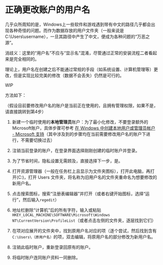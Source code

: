 # 正确更改账户的用户名

几乎众所周知的是，Windows上一些软件和游戏遇到带有中文的路径几乎都会出现各种奇怪的问题。而作为数据存放的用户文件夹（一般来说是 C:\Users\username），一旦其路径中产生了中文，便成为各种问题的“万恶之源”。

消歧义：这里的“用户名”不应与“显示名”混淆，尽管通过正常的安装流程二者看起来是完全相同的。

理论上，用户名在创建之后不能通过常规的手段（如系统设置、计算机管理等）更改，但是实现比较完美的修改（数据不会丢失）仍然是可行的。

<div class="warning">
    WIP
</div>

方法如下：

（假设目前要修改用户名的账户是当前正在使用的，且拥有管理权限，如果不是，请直接跳转到第4步）



1. 新建一个临时使用的**本地管理员**账户：为了最小化修改，不要登录额外的Microsoft账户，具体步骤可参考 [在 Windows 中创建本地用户或管理员帐户 - Microsoft 支持](https://support.microsoft.com/zh-cn/windows/在-windows-中创建本地用户或管理员帐户-20de74e0-ac7f-3502-a866-32915af2a34d)（其中涉及到的步骤均在当前需要修改用户名的账户下进行，不需要切换过去）

2. 注销当前登录的账户，在登录界面选择刚刚创建的临时账户并登录。
3. 为了节省时间，隐私设置无需顾及，直接选择下一步，是。
4. 打开资源管理器（一般在任务栏上且显示为文件夹图标），打开此电脑，再打开(C:)，打开 Users 文件夹，将名称为旧用户名的文件夹重命名为想要修改的新用户名。
5. 点击搜索图标，搜索“注册表编辑器”并打开（或者右键开始图标，选择“运行”，然后输入`regedit`）
6. 地址栏删除“计算机\"后的所有字符，输入或粘贴 `HKEY_LOCAL_MACHINE\SOFTWARE\Microsoft\Windows NT\CurrentVersion\ProfileList`（或者点击左侧的文件夹，逐层找到它们）
7. 在项对应展开的文件夹中，找到原用户名对应的项（逐个尝试，然后找到含有 `C:\Users\（原用户名）`的项，双击编辑，将原用户名的部分修改为新用户名。
8. 注销此临时账户，重新登录回原有的账户。
9. 将临时账户连同账户资料一同删除。
